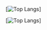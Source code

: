 [![Top Langs](https://github-readme-stats.vercel.app/api/top-langs/?username=aerdogan)]


[![Top Langs](https://github-readme-stats.vercel.app/api/top-langs/?username=aerdogan&layout=compact)]
